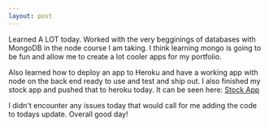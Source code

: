 ```yaml
---
layout: post
---
```

Learned A LOT today. Worked with the very begginings of databases with MongoDB in the node course I am taking. I think learning mongo is going to be fun and allow me to create a lot cooler apps for my portfolio.

Also learned how to deploy an app to Heroku and have a working app with node on the back end ready to use and test and ship out. I also finished my stock app and pushed that to heroku today. It can be seen here: [Stock App](https://jbv-stock-app.herokuapp.com/)

I didn't encounter any issues today that would call for me adding the code to todays update. Overall good day!
